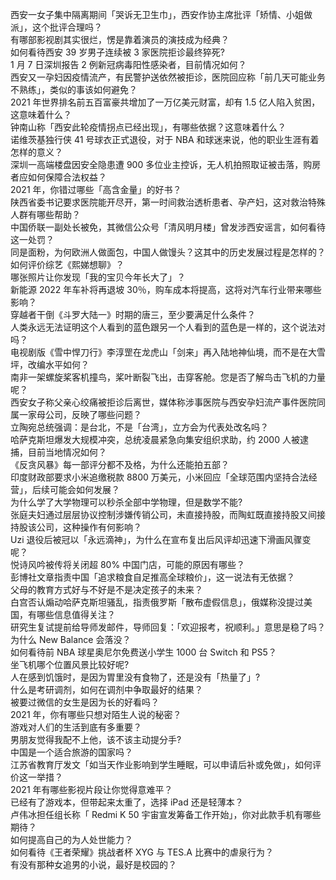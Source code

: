 西安一女子集中隔离期间「哭诉无卫生巾」，西安作协主席批评「矫情、小姐做派」，这个批评合理吗？  
有哪部影视剧其实很烂，愣是靠着演员的演技成为经典？  
如何看待西安 39 岁男子连续被 3 家医院拒诊最终猝死?  
1 月 7 日深圳报告 2 例新冠病毒阳性感染者，目前情况如何？  
西安又一孕妇因疫情流产，有民警护送依然被拒诊，医院回应称「前几天可能业务不熟练」，类似的事该如何避免？  
2021 年世界排名前五百富豪共增加了一万亿美元财富，却有 1.5 亿人陷入贫困，这意味着什么？  
钟南山称「西安此轮疫情拐点已经出现」，有哪些依据？这意味着什么？  
诺维茨基独行侠 41 号球衣正式退役，对于 NBA 和球迷来说，他的职业生涯有着怎样的意义？  
深圳一高端楼盘因安全隐患遭 900 多位业主控诉，无人机拍照取证被击落，购房者应如何保障合法权益？  
2021 年，你错过哪些「高含金量」的好书？  
陕西省委书记要求医院能开尽开，第一时间救治透析患者、孕产妇，这对救治特殊人群有哪些帮助？  
中国侨联一副处长被免，其微信公众号「清风明月楼」曾发涉西安谣言，如何看待这一处罚？  
同是面粉，为何欧洲人做面包，中国人做馒头？这其中的历史发展过程是怎样的？  
如何评价综艺《熙娣想聊》？  
哪张照片让你发现「我的宝贝今年长大了」？  
新能源 2022 年车补将再退坡 30％，购车成本将提高，这将对汽车行业带来哪些影响？  
穿越者干倒《斗罗大陆一》时期的唐三，至少要满足什么条件？  
人类永远无法证明这个人看到的蓝色跟另一个人看到的蓝色是一样的，这个说法对吗？  
电视剧版《雪中悍刀行》李淳罡在龙虎山「剑来」再入陆地神仙境，而不是在大雪坪，改编水平如何？  
南非一架螺旋桨客机撞鸟，桨叶断裂飞出，击穿客舱。您是否了解鸟击飞机的力量呢？  
西安女子称父亲心绞痛被拒诊后离世，媒体称涉事医院与西安孕妇流产事件医院同属一家母公司，反映了哪些问题？  
立陶宛总统强调：是台北，不是「台湾」，立方会为代表处改名吗？  
哈萨克斯坦爆发大规模冲突，总统凌晨紧急向集安组织求助，约 2000 人被逮捕，目前当地情况如何？  
《反贪风暴》每一部评分都不及格，为什么还能拍五部？  
印度财政部要求小米追缴税款 8800 万美元，小米回应「全球范围内坚持合法经营」，后续可能会如何发展？  
为什么学了大学物理可以秒杀全部中学物理，但是数学不能?  
张庭夫妇通过层层协议控制涉嫌传销公司，未直接持股，而陶虹既直接持股又间接持股该公司，这种操作有何影响？  
Uzi 退役后被冠以「永远滴神」，为什么在宣布复出后风评却迅速下滑画风骤变呢？  
悦诗风吟被传将关闭超 80% 中国门店，可能的原因有哪些？  
彭博社文章指责中国「追求粮食自足推高全球粮价」，这一说法有无依据？  
父母的教育方式好与不好是不是决定孩子的未来？  
白宫否认煽动哈萨克斯坦骚乱，指责俄罗斯「散布虚假信息」，俄媒称没提过美国，有哪些信息值得关注？  
研究生复试提前给导师发邮件，导师回复：「欢迎报考，祝顺利。」意思是稳了吗？  
为什么 New Balance 会落没？  
如何看待前 NBA 球星奥尼尔免费送小学生 1000 台 Switch 和 PS5？  
坐飞机哪个位置风景比较好呢?  
人在感到饥饿时，是因为胃里没有食物了，还是没有「热量了」?  
什么是考研调剂，如何在调剂中争取最好的结果？  
被要过微信的女生是因为长的好看吗？  
2021 年，你有哪些只想对陌生人说的秘密？  
游戏对人们的生活到底有多重要？  
男朋友觉得我配不上他，该不该主动提分手?  
中国是一个适合旅游的国家吗？  
江苏省教育厅发文「如当天作业影响到学生睡眠，可以申请后补或免做」，如何评价这一举措？  
2021 年有哪些影视片段让你觉得意难平？  
已经有了游戏本，但带起来太重了，选择 iPad 还是轻薄本？  
卢伟冰担任组长称「 Redmi K 50 宇宙宣发筹备工作开始」，你对此款手机有哪些期待？  
如何提高自己的为人处世能力？  
如何看待《王者荣耀》挑战者杯 XYG 与 TES.A 比赛中的虐泉行为？  
有没有那种女追男的小说，最好是校园的？  
